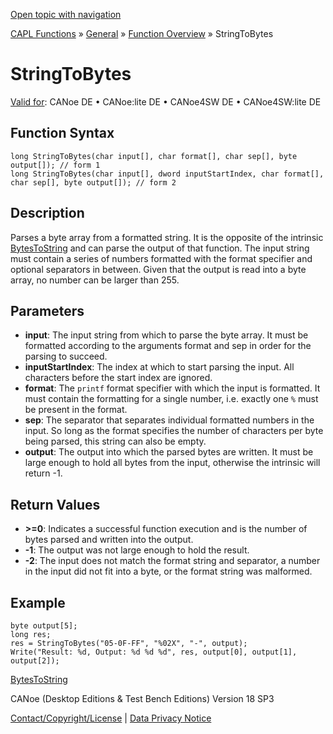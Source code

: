 [Open topic with navigation](../../../../../CANoeDEFamily.htm#Topics/CAPLFunctions/Other/Functions/CAPLfunctionStringToBytes.md)

[CAPL Functions](../../CAPLfunctions.md) » [General](../CAPLGeneralStartPage.md) » [Function Overview](../CAPLfunctionsGeneralOverview.md) » StringToBytes

# StringToBytes

[Valid for](../../../Shared/FeatureAvailability.md): CANoe DE • CANoe:lite DE • CANoe4SW DE • CANoe4SW:lite DE

## Function Syntax

```plaintext
long StringToBytes(char input[], char format[], char sep[], byte output[]); // form 1
long StringToBytes(char input[], dword inputStartIndex, char format[], char sep[], byte output[]); // form 2
```

## Description

Parses a byte array from a formatted string. It is the opposite of the intrinsic [BytesToString](CAPLfunctionBytesToString.md) and can parse the output of that function. The input string must contain a series of numbers formatted with the format specifier and optional separators in between. Given that the output is read into a byte array, no number can be larger than 255.

## Parameters

- **input**: The input string from which to parse the byte array. It must be formatted according to the arguments format and sep in order for the parsing to succeed.
- **inputStartIndex**: The index at which to start parsing the input. All characters before the start index are ignored.
- **format**: The `printf` format specifier with which the input is formatted. It must contain the formatting for a single number, i.e. exactly one `%` must be present in the format.
- **sep**: The separator that separates individual formatted numbers in the input. So long as the format specifies the number of characters per byte being parsed, this string can also be empty.
- **output**: The output into which the parsed bytes are written. It must be large enough to hold all bytes from the input, otherwise the intrinsic will return -1.

## Return Values

- **>=0**: Indicates a successful function execution and is the number of bytes parsed and written into the output.
- **-1**: The output was not large enough to hold the result.
- **-2**: The input does not match the format string and separator, a number in the input did not fit into a byte, or the format string was malformed.

## Example

```plaintext
byte output[5];
long res;
res = StringToBytes("05-0F-FF", "%02X", "-", output);
Write("Result: %d, Output: %d %d %d", res, output[0], output[1], output[2]);
```

[BytesToString](CAPLfunctionBytesToString.md)

CANoe (Desktop Editions & Test Bench Editions) Version 18 SP3

[Contact/Copyright/License](../../../Shared/ContactCopyrightLicense.md) | [Data Privacy Notice](https://www.vector.com/int/en/company/get-info/privacy-policy/)

